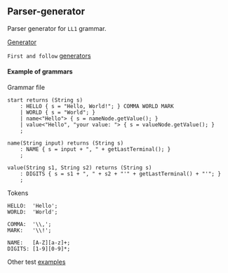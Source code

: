 Parser-generator
--

Parser generator for ``LL1`` grammar.

[Generator](src/main/java/ru/telnov/labs/translationmethods/parsergenerator/generator/Generator.java)

``First and follow`` [generators](src/main/java/ru/telnov/labs/translationmethods/parsergenerator/utils/FirstAndFollow.java)

#### Example of grammars
Grammar file
```text
start returns (String s)
    : HELLO { s = "Hello, World!"; } COMMA WORLD MARK
    | WORLD { s = "World"; }
    | name<"Hello"> { s = nameNode.getValue(); }
    | value<"Hello", "your value: "> { s = valueNode.getValue(); }
    ;

name(String input) returns (String s)
    : NAME { s = input + ", " + getLastTerminal(); }
    ;

value(String s1, String s2) returns (String s)
    : DIGITS { s = s1 + ", " + s2 + "'" + getLastTerminal() + "'"; }
    ;
```
Tokens
```text
HELLO:  'Hello';
WORLD:  'World';

COMMA:  '\\,';
MARK:   '\\!';

NAME:   [A-Z][a-z]+;
DIGITS: [1-9][0-9]*;
``` 

Other test [examples](src/test/resources/grammars)